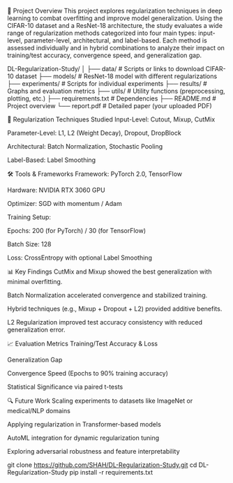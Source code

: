 📘 Project Overview
This project explores regularization techniques in deep learning to combat overfitting and improve model generalization. Using the CIFAR-10 dataset and a ResNet-18 architecture, the study evaluates a wide range of regularization methods categorized into four main types: input-level, parameter-level, architectural, and label-based. Each method is assessed individually and in hybrid combinations to analyze their impact on training/test accuracy, convergence speed, and generalization gap.

DL-Regularization-Study/
│
├── data/                    # Scripts or links to download CIFAR-10 dataset
├── models/                  # ResNet-18 model with different regularizations
├── experiments/             # Scripts for individual experiments
├── results/                 # Graphs and evaluation metrics
├── utils/                   # Utility functions (preprocessing, plotting, etc.)
├── requirements.txt         # Dependencies
├── README.md                # Project overview
└── report.pdf               # Detailed paper (your uploaded PDF)

🧠 Regularization Techniques Studied
Input-Level: Cutout, Mixup, CutMix

Parameter-Level: L1, L2 (Weight Decay), Dropout, DropBlock

Architectural: Batch Normalization, Stochastic Pooling

Label-Based: Label Smoothing

🛠️ Tools & Frameworks
Framework: PyTorch 2.0, TensorFlow

Hardware: NVIDIA RTX 3060 GPU

Optimizer: SGD with momentum / Adam

Training Setup:

Epochs: 200 (for PyTorch) / 30 (for TensorFlow)

Batch Size: 128

Loss: CrossEntropy with optional Label Smoothing

📊 Key Findings
CutMix and Mixup showed the best generalization with minimal overfitting.

Batch Normalization accelerated convergence and stabilized training.

Hybrid techniques (e.g., Mixup + Dropout + L2) provided additive benefits.

L2 Regularization improved test accuracy consistency with reduced generalization error.

📈 Evaluation Metrics
Training/Test Accuracy & Loss

Generalization Gap

Convergence Speed (Epochs to 90% training accuracy)

Statistical Significance via paired t-tests

🔍 Future Work
Scaling experiments to datasets like ImageNet or medical/NLP domains

Applying regularization in Transformer-based models

AutoML integration for dynamic regularization tuning

Exploring adversarial robustness and feature interpretability

git clone https://github.com/SHAH/DL-Regularization-Study.git
cd DL-Regularization-Study
pip install -r requirements.txt
